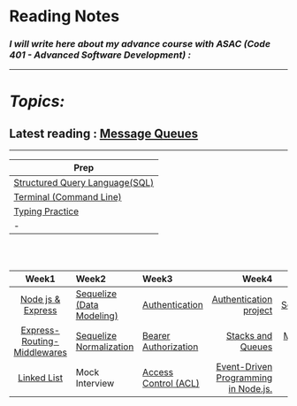 # Reading Notes
### *I will write here about my advance course with ASAC (Code 401 - Advanced Software Development) :*


---
# *Topics:*
## Latest reading : [Message Queues](./Message-Queues.md)

---

|Prep|
|----------|
|[Structured Query Language(SQL)](./Prep/SQL.md)|
|[Terminal (Command Line)](./Prep/Terminal.md)|
|[Typing Practice](./Prep/TypingPractice.md)|
|-|

<br />
<br />

|Week1|Week2|Week3|Week4|Week5|
|:-------------:|:---------|:-------------|----:|----:|
|[Node js & Express](./Express.md)|[Sequelize (Data Modeling)](./Data-Modeling.md)|[Authentication](./Authentication.md)|[Authentication project](https://github.com/OmarSawalmeh/API-Authentication--System/blob/main/README.md)|[Socket.IO](./Socket.IO.md)|
|[Express-Routing-Middlewares](./Express-Routing-Middlewares.md)|[Sequelize Normalization](./sequelize-normalization.md)|[Bearer Authorization](./Bearer-Authorization.md)|[Stacks and Queues](./Stacks-and-Queues.md)|[Message Queues](./Message-Queues.md)|
|[Linked List](./Linked-Lists.md)|Mock Interview|[Access Control (ACL)](./Access-Control%20(ACL).md)|[Event-Driven Programming in Node.js.](./Event-Node-js.md)|-|
